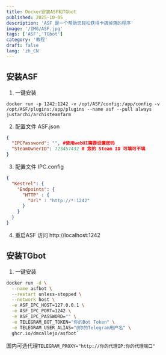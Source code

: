 ```yaml
---
title: Docker安装ASF和TGbot
published: 2025-10-05
description: 'ASF 是一个帮助您轻松获得卡牌掉落的程序'
image: '/IMG/ASF.jpg'
tags: ['ASF','TGbot']
category: '教程'
draft: false 
lang: 'zh_CN'
---
```


## 安装ASF

1. 一键安装

`docker run -p 1242:1242 -v /opt/ASF/config:/app/config -v /opt/ASF/plugins:/app/plugins --name asf --pull always justarchi/archisteamfarm`

2. 配置文件 ASF.json
```json
{
  "IPCPassword": "", #使用webUI需要设置密码
  "SteamOwnerID": 723457432 # 您的 Steam ID 可填可不填
}
```
3. 配置文件 IPC.config
```json
{
  "Kestrel": {
    "Endpoints": {
      "HTTP" : {
        "Url" : "http://*:1242"
      }
    }
  }
}
```
4. 重启ASF 访问 http://localhost:1242

## 安装TGbot

1. 一键安装
```bash
docker run -d \
  --name asfbot \
  --restart unless-stopped \
  --network host \
  -e ASF_IPC_HOST=127.0.0.1 \
  -e ASF_IPC_PORT=1242 \
  -e ASF_IPC_PASSWORD="" \
  -e TELEGRAM_BOT_TOKEN="你的Bot Token" \
  -e TELEGRAM_USER_ALIAS="@你的Telegram用户名" \
  ghcr.io/dmcallejo/asfbot`
```

国内可选代理`TELEGRAM_PROXY="http://你的代理IP:你的代理端口"`
